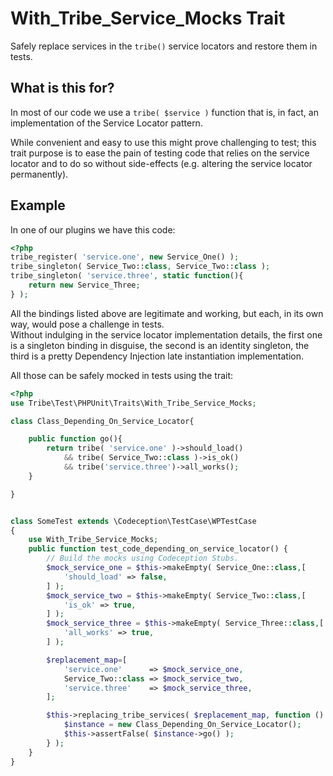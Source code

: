 # With_Tribe_Service_Mocks Trait

Safely replace services in the `tribe()` service locators and restore them in tests.

## What is this for?

In most of our code we use a `tribe( $service )` function that is, in fact, an implementation of the Service Locator pattern.  

While convenient and easy to use this might prove challenging to test; this trait purpose is to ease the pain of testing code that relies on the service locator and to do so without side-effects (e.g. altering the service locator permanently).

## Example

In one of our plugins we have this code:

```php
<?php
tribe_register( 'service.one', new Service_One() );
tribe_singleton( Service_Two::class, Service_Two::class );
tribe_singleton( 'service.three', static function(){
    return new Service_Three;
} );
```

All the bindings listed above are legitimate and working, but each, in its own way, would pose a challenge in tests.  
Without indulging in the service locator implementation details, the first one is a singleton binding in disguise, the second is an identity singleton, the third is a pretty Dependency Injection late instantiation implementation.  

All those can be safely mocked in tests using the trait:

```php
<?php
use Tribe\Test\PHPUnit\Traits\With_Tribe_Service_Mocks;

class Class_Depending_On_Service_Locator{

    public function go(){
        return tribe( 'service.one' )->should_load()
            && tribe( Service_Two::class )->is_ok()
            && tribe('service.three')->all_works();
    }

}


class SomeTest extends \Codeception\TestCase\WPTestCase
{
	use With_Tribe_Service_Mocks;
	public function test_code_depending_on_service_locator() {
        // Build the mocks using Codeception Stubs.
		$mock_service_one = $this->makeEmpty( Service_One::class,[
			'should_load' => false,
		] );
		$mock_service_two = $this->makeEmpty( Service_Two::class,[
			'is_ok' => true,
		] );
		$mock_service_three = $this->makeEmpty( Service_Three::class,[
			'all_works' => true,
		] );

		$replacement_map=[
            'service.one'      => $mock_service_one,
            Service_Two::class => $mock_service_two,
            'service.three'    => $mock_service_three,
        ];

        $this->replacing_tribe_services( $replacement_map, function () {
            $instance = new Class_Depending_On_Service_Locator();
			$this->assertFalse( $instance->go() );
		} );
	}
}

```
